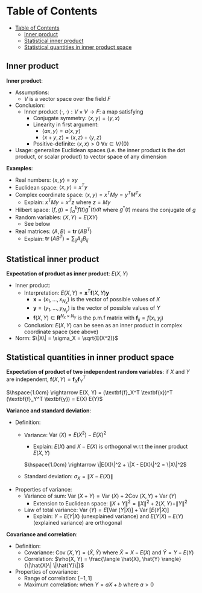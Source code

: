 <!-- TOC titleSize:1 tabSpaces:2 depthFrom:1 depthTo:6 withLinks:1 updateOnSave:1 orderedList:0 skip:0 title:1 charForUnorderedList:* -->
# Table of Contents
- [Table of Contents](#table-of-contents)
  - [Inner product](#inner-product)
  - [Statistical inner product](#statistical-inner-product)
  - [Statistical quantities in inner product space](#statistical-quantities-in-inner-product-space)
<!-- /TOC -->

## Inner product
**Inner product**:
* Assumptions:
    * $V$ is a vector space over the field $F$
* Conclusion:
    * Inner product $\langle \cdot, \cdot \rangle: V \times V \to F$: a map satisfying
        * Conjugate symmetry: $\langle x, y \rangle = \langle y, x \rangle$
        * Linearity in first argument:
            * $\langle a x, y \rangle = a \langle x, y \rangle$
            * $\langle x + y, z \rangle = \langle x, z \rangle + \langle y, z \rangle$
        * Positive-definite: $\langle x, x \rangle > 0$ $\forall x \in V / \{0\}$
* Usage: generalize Euclidean spaces (i.e. the inner product is the dot product, or scalar product) to vector space of any dimension

**Examples**:
* Real numbers: $\langle x, y \rangle = x y$
* Euclidean space: $\langle x, y \rangle = x^T y$
* Complex coordinate space: $\langle x, y \rangle = x^T M y = y^T M^T x$
    * Explain: $x^T M y = x^T z$ where $z = M y$
* Hilbert space: $\langle f, g \rangle = \int_a^b f(t) g^*(t) dt$ where $g^*(t)$ means the conjugate of $g$
* Random variables: $\langle X, Y \rangle = E(X Y)$
    * See below
* Real matrices: $\langle A, B \rangle = \textbf{tr }(A B^T)$
    * Explain: $\textbf{tr }(A B^T) = \sum_{ij} A_{ij} B_{ij}$

## Statistical inner product
**Expectation of product as inner product**: $E(X, Y)$
* Inner product:
    * Interpretation: $E(X, Y) = \textbf{x}^T \textbf{f}(X, Y) \textbf{y}$
        * $\textbf{x} = (x_1, ..., x_{N_x})$ is the vector of possible values of $X$
        * $\textbf{y} = (y_1, ..., y_{N_y})$ is the vector of possible values of $Y$
        * $\textbf{f}(X, Y) \in \textbf{R}^{N_x \times N_y}$ is the p.m.f matrix with $\textbf{f}_{ij} = f(x_i, y_j)$
    * Conclusion: $E(X, Y)$ can be seen as an inner product in complex coordinate space (see above)
* Norm: $\|X\| = \sigma_X = \sqrt{E(X^2)}$

## Statistical quantities in inner product space
**Expectation of product of two independent random variables**: if $X$ and $Y$ are independent, $\textbf{f}(X, Y) = \textbf{f}_X \textbf{f}_Y^T$

$\hspace{1.0cm} \rightarrow E(X, Y) = (\textbf{f}_X^T \textbf{x})^T (\textbf{f}_Y^T \textbf{y}) = E(X) E(Y)$

**Variance and standard deviation**:
* Definition: 
    * Variance: $\text{Var }(X) = E(X^2) - E(X)^2$
        * Explain: $E(X)$ and $X - E(X)$ is orthogonal w.r.t the inner product $E(X, Y)$
        
        $\hspace{1.0cm} \rightarrow \|E(X)\|^2 + \|X - E(X)\|^2 = \|X\|^2$
    * Standard deviation: $\sigma_X = \|X - E(X)\|$
* Properties of variance:
    * Variance of sum: $\text{Var }(X + Y) = \text{Var }(X) + 2 \text{Cov }(X, Y) + \text{Var }(Y)$
        * Extension to Euclidean space: $\|X + Y\|^2 = \|X\|^2 + 2 \langle X, Y \rangle + \|Y\|^2$
    * Law of total variance: $\text{Var }(Y) = E[\text{Var }(Y|X)] + \text{Var }[E(Y|X)]$
        * Explain: $Y - E(Y|X)$ (unexplained variance) and $E(Y|X) - E(Y)$ (explained variance) are orthogonal

**Covariance and correlation**:
* Definition:
    * Covariance: $\text{Cov }(X, Y) = \langle \hat{X}, \hat{Y} \rangle$ where $\hat{X} = X - E(X)$ and $\hat{Y} = Y - E(Y)$
    * Correlation: $\rho(X, Y) = \frac{\langle \hat{X}, \hat{Y} \rangle}{\|\hat{X}\| \|\hat{Y}\|}$
* Properties of covariance:
    * Range of correlation: $[-1, 1]$
    * Maximum correlation: when $Y = a X + b$ where $a > 0$